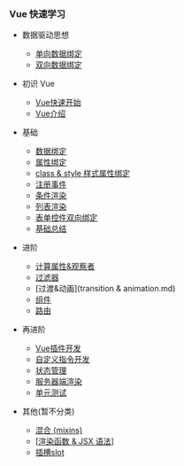 <!--_sidebar.md -->

### Vue 快速学习

- 数据驱动思想
  - [单向数据绑定](data-bind.md)
  - [双向数据绑定](two-way-data-bind.md)

- 初识 Vue

  + [Vue快速开始](qick-start.md)
  + [Vue介绍](introduction.md)

- 基础

  - [数据绑定](vue-data-bind.md)
  - [属性绑定](attr-bind.md)
  - [class & style 样式属性绑定](class&style.md)
  - [注册事件](register-events.md)
  - [条件渲染](condition-render.md)
  - [列表渲染](list-render.md)
  - [表单控件双向绑定](form-control-two-way-data-bind.md)
  - [基础总结]()

- 进阶

  - [计算属性&观察者](computed&watcher.md)
  - [过滤器]()
  - [过渡&动画](transition & animation.md)
  - [组件](component.md)
  - [路由](router.md)

- 再进阶

  - [Vue插件开发](vue-plugin-dev.md)
  - [自定义指令开发](custom-directive.md)
  - [状态管理](state-manage.md)
  - [服务器端渲染](server-side-render.md)
  - [单元测试](unit-test.md)

- 其他(暂不分类)

  - [混合 (mixins)](mixins.md)
  - [[渲染函数 & JSX 语法](https://cn.vuejs.org/v2/guide/render-function.html)]
  - [插槽slot](slot.md)

  ​